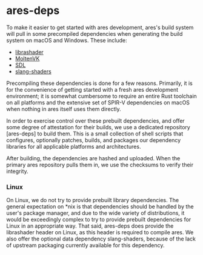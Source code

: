 # ares-deps

To make it easier to get started with ares development, ares's build system will pull in some precompiled dependencies when generating the build system on macOS and Windows. These include:

* [librashader](https://github.com/SnowflakePowered/librashader)
* [MoltenVK](https://github.com/KhronosGroup/MoltenVK)
* [SDL](https://github.com/libsdl-org/SDL/tree/SDL2)
* [slang-shaders](https://github.com/libretro/slang-shaders)

Precompiling these dependencies is done for a few reasons. Primarily, it is for the convenience of getting started with a fresh ares development environment; it is somewhat cumbersome to require an entire Rust toolchain on all platforms and the extensive set of SPIR-V dependencies on macOS when nothing in ares itself uses them directly.

In order to exercise control over these prebuilt dependencies, and offer some degree of attestation for their builds, we use a dedicated repository [ares-deps] to build them. This is a small collection of shell scripts that configures, optionally patches, builds, and packages our dependency libraries for all applicable platforms and architectures.

After building, the dependencies are hashed and uploaded. When the primary ares repository pulls them in, we use the checksums to verify their integrity.

### Linux
On Linux, we do not try to provide prebuilt library dependencies. The general expectation on \*nix is that dependencies should be handled by the user's package manager, and due to the wide variety of distributions, it would be exceedingly complex to try to provide prebuilt dependencies for Linux in an appropriate way. That said, ares-deps does provide the librashader header on Linux, as this header is required to compile ares. We also offer the optional data dependency slang-shaders, because of the lack of upstream packaging currently available for this dependency.
